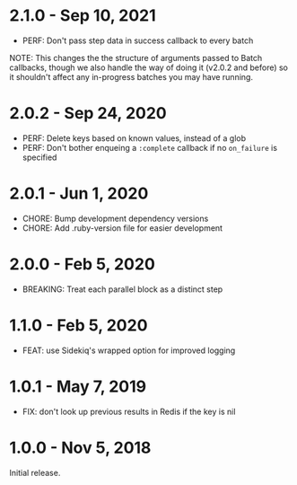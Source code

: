 # 2.1.0 - Sep 10, 2021

* PERF: Don't pass step data in success callback to every batch

NOTE: This changes the the structure of arguments passed to Batch callbacks, though
we also handle the way of doing it (v2.0.2 and before) so it shouldn't affect any
in-progress batches you may have running.

# 2.0.2 - Sep 24, 2020

* PERF: Delete keys based on known values, instead of a glob
* PERF: Don't bother enqueing a `:complete` callback if no `on_failure` is specified

# 2.0.1 - Jun 1, 2020

* CHORE: Bump development dependency versions
* CHORE: Add .ruby-version file for easier development

# 2.0.0 - Feb 5, 2020

* BREAKING: Treat each parallel block as a distinct step

# 1.1.0 - Feb 5, 2020

* FEAT: use Sidekiq's wrapped option for improved logging

# 1.0.1 - May 7, 2019

* FIX: don't look up previous results in Redis if the key is nil

# 1.0.0 - Nov 5, 2018

Initial release.
